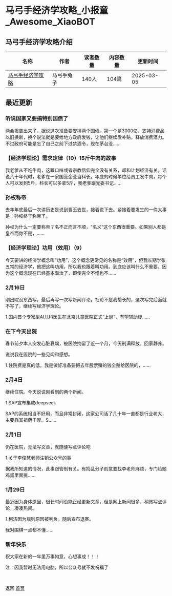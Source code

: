 # 马弓手经济学攻略_小报童_Awesome_XiaoBOT

## 马弓手经济学攻略介绍
>   
  


|名称|作者|读者数量|内容数量|更新时间|
|---|---|---|---|---|
|[马弓手经济学攻略](https://xiaobot.net/p/maquan_econ?refer=0b133df9-27dc-423b-8101-639049001c13)|马弓手兔子|140人|104篇|2025-03-05|

## 最近更新
### 听说国家又要搞特别国债了

两会报告出来了，据说这次准备要安排两个国债。第一个是3000亿，支持消费品以旧换新，换个说法就是要给地方政府发钱，让他们继续发补贴，释放消费潜力。不过政府可能是忘了自己之前下过禁酒令，现在茅台没......

### 【经济学理论】需求定律（10）15斤牛肉的故事

我老爹从不吃牛肉，这跟口味或者宗教信仰完全没有关系，却和计划经济有关。话说八十年代时，老爹在一家国营企业当科长，年底的时候单位给员工发牛肉，每个人可以发到5斤，科长可以多拿5斤，我老爹跟党委书记......

### 孙权称帝

去年年底最后一次讲历史是说到曹丕去世，接着说下去。紧接着要发生的一件大事是：孙权终于称帝了。

孙权为什么一定要称帝？名不正而言不顺，“名义”这个东西很重要。如果别人都是皇帝而你不是，......

### 【经济学理论】功用（效用）（9）

今天要讲的经济学概念叫“功用”，这个概念更常见的名称是“效用”，但我长期学张五常的经济学，他把这叫功用，所以我也跟着叫功用。到底应该叫什么不重要，因为这个概念现在已经基本淘汰了，即使完全不懂也不......

### 2月16日

刚出院没东西写，最后再写一次写新闻评论。社论不是我擅长的，这次写完后面就不写了，继续写经济学理论。

1.国内首个专家型AI儿科医生在北京儿童医院正式“上岗”，有望辅助疑......

### 在下今天出院

春节前夕本人突发心脏衰竭，被医院拘留了近一个月，今天刑满释放，回家静养。

说说我在医院的一些见闻和感想。

1.住院费是真的低。我是做好准备要把去年股票赚的钱全赔给医院的，......

### 2月4日

继续住院。今天说说刚看到的两个新闻。

1.SAP宣布集成deepseek

SAP的系统相当不好用，而且非常封闭，这家公司活了几十年一直都是行业老大，主要靠其祖荫丰厚。S......

### 2月1日

仍在医院，无法写文章，就随便写点评论吧

1.关于李俊慧老师注销公众号的事

据我所知道的情况，此事跟管制有关。有捣乱分子刻意要找李老师麻烦，专门给她鸡蛋里面挑......

### 1月29日

最近因为身体原因，很长时间没能正经更新文章，但是网上新闻很多，稍微写点评论，凑凑热闹。

1.柯洁因为规则原因被判负，随后宣布退赛。

我对围棋一点都不懂......

### 新年快乐

祝大家在新的一年里万事如意，心想事成！！！

注：因我暂时无法用电脑，所以公众号就不发祝福了


<a href="https://github.com/Reno9527/awesome-xiaobot" style="color: white; text-decoration: none;">awesome-xiaobot</a>

返回 [首页](../README.md)

